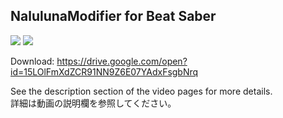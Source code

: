 ## NalulunaModifier for Beat Saber

[![](https://img.youtube.com/vi/hWmCNc5rLEI/0.jpg)](https://www.youtube.com/watch?v=hWmCNc5rLEI)
[![](http://img.youtube.com/vi/JCZbdFYst5E/0.jpg)](http://www.youtube.com/watch?v=JCZbdFYst5E)

Download: https://drive.google.com/open?id=15LOlFmXdZCR91NN9Z6E07YAdxFsgbNrq

See the description section of the video pages for more details.  
詳細は動画の説明欄を参照してください。

